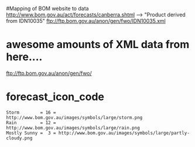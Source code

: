 #Mapping of BOM website to data
http://www.bom.gov.au/act/forecasts/canberra.shtml --> "Product derived from IDN10035"
ftp://ftp.bom.gov.au/anon/gen/fwo/IDN10035.xml

# awesome amounts of XML data from here....
ftp://ftp.bom.gov.au/anon/gen/fwo/

# forecast_icon_code
~~~
Storm        = 16 = http://www.bom.gov.au/images/symbols/large/storm.png
Rain         = 12 = http://www.bom.gov.au/images/symbols/large/rain.png
Mostly Sunny =  3 = http://www.bom.gov.au/images/symbols/large/partly-cloudy.png
~~~